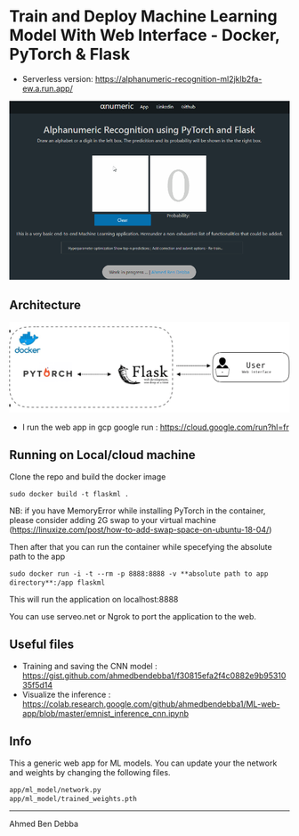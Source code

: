 # Train and Deploy Machine Learning Model With Web Interface - Docker, PyTorch & Flask

- Serverless version: https://alphanumeric-recognition-ml2jklb2fa-ew.a.run.app/

![alt text](images/record.gif)

## Architecture
![Architecture](images/ml_model.png)

- I run the web app in gcp google run : https://cloud.google.com/run?hl=fr

## Running on Local/cloud machine

Clone the repo and build the docker image

```
sudo docker build -t flaskml .
```

NB: if you have MemoryError while installing PyTorch in the container, please consider adding 2G swap to your virtual machine (https://linuxize.com/post/how-to-add-swap-space-on-ubuntu-18-04/)

Then after that you can run the container while specefying the absolute path to the app 

```
sudo docker run -i -t --rm -p 8888:8888 -v **absolute path to app directory**:/app flaskml
```

This will run the application on localhost:8888

You can use serveo.net or Ngrok to port the application to the web.

## Useful files 

- Training and saving the CNN model : https://gist.github.com/ahmedbendebba1/f30815efa2f4c0882e9b9531035f5d14
- Visualize the inference : https://colab.research.google.com/github/ahmedbendebba1/ML-web-app/blob/master/emnist_inference_cnn.ipynb

## Info

This a generic web app for ML models. You can update your the network and weights by changing the following files. 

```
app/ml_model/network.py
app/ml_model/trained_weights.pth
```


---
Ahmed Ben Debba
